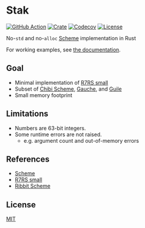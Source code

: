 # Stak

[![GitHub Action](https://img.shields.io/github/actions/workflow/status/raviqqe/stak/test.yaml?branch=main&style=flat-square)](https://github.com/raviqqe/stak/actions)
[![Crate](https://img.shields.io/crates/v/stak.svg?style=flat-square)](https://crates.io/crates/stak)
[![Codecov](https://img.shields.io/codecov/c/github/raviqqe/stak.svg?style=flat-square)](https://codecov.io/gh/raviqqe/stak)
[![License](https://img.shields.io/github/license/raviqqe/stak.svg?style=flat-square)](LICENSE)

No-`std` and no-`alloc` [Scheme][scheme] implementation in Rust

For working examples, see [the documentation](https://raviqqe.github.io/stak).

## Goal

- Minimal implementation of [R7RS small][r7rs-small]
- Subset of [Chibi Scheme](https://github.com/ashinn/chibi-scheme), [Gauche](https://github.com/shirok/Gauche), and [Guile](https://www.gnu.org/software/guile/)
- Small memory footprint

## Limitations

- Numbers are 63-bit integers.
- Some runtime errors are not raised.
  - e.g. argument count and out-of-memory errors

## References

- [Scheme][scheme]
- [R7RS small][r7rs-small]
- [Ribbit Scheme](https://github.com/udem-dlteam/ribbit)

## License

[MIT](LICENSE)

[scheme]: https://www.scheme.org/
[r7rs-small]: https://small.r7rs.org/
